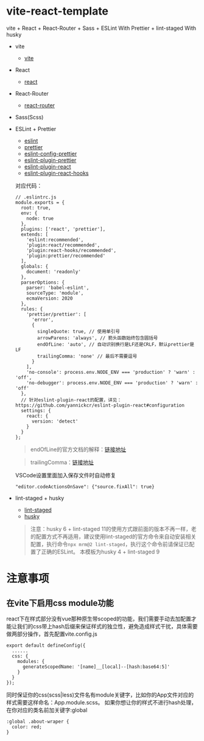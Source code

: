 # vite-react-template
vite + React + React-Router + Sass + ESLint With Prettier + lint-staged With husky

- vite
  - [vite](https://cn.vitejs.dev/)

- React
  - [react](https://reactjs.org/)

- React-Router
  - [react-router](https://reactrouter.com/)

- Sass(Scss)

- ESLint + Prettier
  - [eslint](http://eslint.cn/)
  - [prettier](https://prettier.io/)
  - [eslint-config-prettier](https://github.com/prettier/eslint-config-prettier)
  - [eslint-plugin-prettier](https://github.com/prettier/eslint-plugin-prettier)
  - [eslint-plugin-react](https://github.com/yannickcr/eslint-plugin-react)
  - [eslint-plugin-react-hooks](https://www.npmjs.com/package/eslint-plugin-react-hooks)

  对应代码：
  ```
  // .eslintrc.js
  module.exports = {
    root: true,
    env: {
      node: true
    },
    plugins: ['react', 'prettier'],
    extends: [
      'eslint:recommended',
      'plugin:react/recommended',
      'plugin:react-hooks/recommended',
      'plugin:prettier/recommended'
    ],
    globals: {
      document: 'readonly'
    },
    parserOptions: {
      parser: 'babel-eslint',
      sourceType: 'module',
      ecmaVersion: 2020
    },
    rules: {
      'prettier/prettier': [
        'error',
        {
          singleQuote: true, // 使用单引号
          arrowParens: 'always', // 箭头函数始终包含圆括号
          endOfLine: 'auto', // 自动识别换行是LF还是CRLF，默认prettier是LF
          trailingComma: 'none' // 最后不需要逗号
        }
      ],
      'no-console': process.env.NODE_ENV === 'production' ? 'warn' : 'off',
      'no-debugger': process.env.NODE_ENV === 'production' ? 'warn' : 'off'
    },
    // 针对eslint-plugin-react的配置，详见：https://github.com/yannickcr/eslint-plugin-react#configuration
    settings: {
      react: {
        version: 'detect'
      }
    }
  };

  ```
  > endOfLine的官方文档的解释：[链接地址](https://prettier.io/docs/en/options.html#end-of-line)

  > trailingComma：[链接地址](https://prettier.io/docs/en/options.html#trailing-commas)

  VSCode设置里面加入保存文件时自动修复
  ```
  "editor.codeActionsOnSave": {"source.fixAll": true}
  ```
  
- lint-staged + husky
  - [lint-staged](https://github.com/okonet/lint-staged)
  - [husky](https://github.com/typicode/husky/)
  
  > 注意：husky 6 + lint-staged 11的使用方式跟前面的版本不再一样，老的配置方式不再适用，建议使用lint-staged的官方命令来自动安装相关配置，执行命令` npx mrm@2 lint-staged `，执行这个命令前请保证已配置了正确的ESLint。
  > 本模板为husky 4 + lint-staged 9

# 注意事项
## 在vite下启用css module功能
react下在样式部分没有vue那种原生带scoped的功能，我们需要手动去加配置才能让我们的css带上hash后缀来保证样式的独立性，避免造成样式干扰，具体需要做两部分操作，首先配置vite.config.js
```
export default defineConfig({
  ......
  css: {
    modules: {
      generateScopedName: '[name]__[local]--[hash:base64:5]'
    }
  }
});
```
同时保证你的css(scss|less)文件名有module关键字，比如你的App文件对应的样式需要这样命名：App.module.scss。
如果你想让你的样式不进行hash处理，在你对应的类名前加关键字:global
```
:global .about-wraper {
  color: red;
}
```





